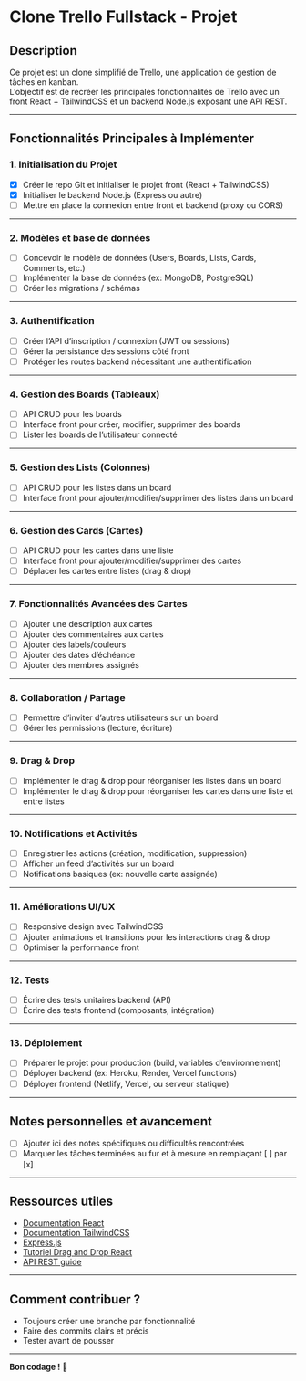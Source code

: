 # Clone Trello Fullstack - Projet

## Description
Ce projet est un clone simplifié de Trello, une application de gestion de tâches en kanban.  
L’objectif est de recréer les principales fonctionnalités de Trello avec un front React + TailwindCSS et un backend Node.js exposant une API REST.

---

## Fonctionnalités Principales à Implémenter

### 1. Initialisation du Projet
- [x] Créer le repo Git et initialiser le projet front (React + TailwindCSS)
- [x] Initialiser le backend Node.js (Express ou autre)
- [ ] Mettre en place la connexion entre front et backend (proxy ou CORS)

---

### 2. Modèles et base de données
- [ ] Concevoir le modèle de données (Users, Boards, Lists, Cards, Comments, etc.)
- [ ] Implémenter la base de données (ex: MongoDB, PostgreSQL)
- [ ] Créer les migrations / schémas

---

### 3. Authentification
- [ ] Créer l’API d’inscription / connexion (JWT ou sessions)
- [ ] Gérer la persistance des sessions côté front
- [ ] Protéger les routes backend nécessitant une authentification

---

### 4. Gestion des Boards (Tableaux)
- [ ] API CRUD pour les boards
- [ ] Interface front pour créer, modifier, supprimer des boards
- [ ] Lister les boards de l’utilisateur connecté

---

### 5. Gestion des Lists (Colonnes)
- [ ] API CRUD pour les listes dans un board
- [ ] Interface front pour ajouter/modifier/supprimer des listes dans un board

---

### 6. Gestion des Cards (Cartes)
- [ ] API CRUD pour les cartes dans une liste
- [ ] Interface front pour ajouter/modifier/supprimer des cartes
- [ ] Déplacer les cartes entre listes (drag & drop)

---

### 7. Fonctionnalités Avancées des Cartes
- [ ] Ajouter une description aux cartes
- [ ] Ajouter des commentaires aux cartes
- [ ] Ajouter des labels/couleurs
- [ ] Ajouter des dates d’échéance
- [ ] Ajouter des membres assignés

---

### 8. Collaboration / Partage
- [ ] Permettre d’inviter d’autres utilisateurs sur un board
- [ ] Gérer les permissions (lecture, écriture)

---

### 9. Drag & Drop
- [ ] Implémenter le drag & drop pour réorganiser les listes dans un board
- [ ] Implémenter le drag & drop pour réorganiser les cartes dans une liste et entre listes

---

### 10. Notifications et Activités
- [ ] Enregistrer les actions (création, modification, suppression)
- [ ] Afficher un feed d’activités sur un board
- [ ] Notifications basiques (ex: nouvelle carte assignée)

---

### 11. Améliorations UI/UX
- [ ] Responsive design avec TailwindCSS
- [ ] Ajouter animations et transitions pour les interactions drag & drop
- [ ] Optimiser la performance front

---

### 12. Tests
- [ ] Écrire des tests unitaires backend (API)
- [ ] Écrire des tests frontend (composants, intégration)

---

### 13. Déploiement
- [ ] Préparer le projet pour production (build, variables d’environnement)
- [ ] Déployer backend (ex: Heroku, Render, Vercel functions)
- [ ] Déployer frontend (Netlify, Vercel, ou serveur statique)

---

## Notes personnelles et avancement

- [ ] Ajouter ici des notes spécifiques ou difficultés rencontrées  
- [ ] Marquer les tâches terminées au fur et à mesure en remplaçant [ ] par [x]

---

## Ressources utiles
- [Documentation React](https://reactjs.org/)
- [Documentation TailwindCSS](https://tailwindcss.com/docs)
- [Express.js](https://expressjs.com/)
- [Tutoriel Drag and Drop React](https://react-dnd.github.io/react-dnd/about)
- [API REST guide](https://restfulapi.net/)

---

## Comment contribuer ?
- Toujours créer une branche par fonctionnalité
- Faire des commits clairs et précis
- Tester avant de pousser

---

**Bon codage !** 🚀
